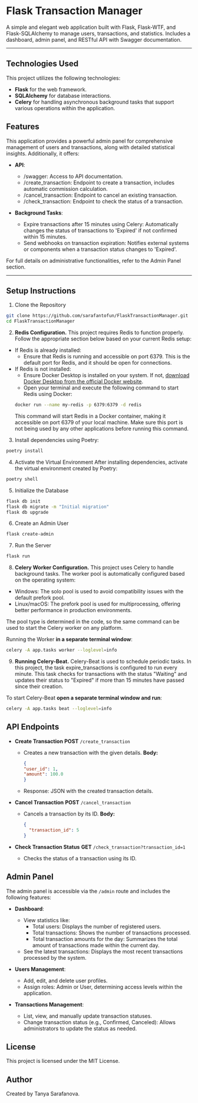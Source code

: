 # Flask Transaction Manager

A simple and elegant web application built with Flask, Flask-WTF, and Flask-SQLAlchemy to manage users, transactions, and statistics. Includes a dashboard, admin panel, and RESTful API with Swagger documentation.

---

## Technologies Used

This project utilizes the following technologies:
- **Flask** for the web framework.
- **SQLAlchemy** for database interactions.
- **Celery** for handling asynchronous background tasks that support various operations within the application.

## Features

This application provides a powerful admin panel for comprehensive management of users and transactions, along with detailed statistical insights. Additionally, it offers:
 
- **API**:
  - /swagger: Access to API documentation.
  - /create_transaction: Endpoint to create a transaction, includes automatic commission calculation.
  - /cancel_transaction: Endpoint to cancel an existing transaction.
  - /check_transaction: Endpoint to check the status of a transaction.  
  
- **Background Tasks**:
  - Expire transactions after 15 minutes using Celery: Automatically changes the status of transactions to 'Expired' if not confirmed within 15 minutes.
  - Send webhooks on transaction expiration: Notifies external systems or components when a transaction status changes to 'Expired'.

For full details on administrative functionalities, refer to the Admin Panel section.

---

## Setup Instructions

1. Clone the Repository
```bash
git clone https://github.com/sarafantofun/FlaskTransactionManager.git
cd FlaskTransactionManager
```

2. **Redis Configuration.** This project requires Redis to function properly. Follow the appropriate section below based on your current Redis setup:
  - If Redis is already installed:
     - Ensure that Redis is running and accessible on port 6379. This is the default port for Redis, and it should be open for connections.
  - If Redis is not installed:
    - Ensure Docker Desktop is installed on your system. If not, [download Docker Desktop from the official Docker website](https://docs.docker.com/desktop/).
    - Open your terminal and execute the following command to start Redis using Docker:
    ```bash
    docker run --name my-redis -p 6379:6379 -d redis
    ```
    This command will start Redis in a Docker container, making it accessible on port 6379 of your local machine. Make sure this port is not being used by any other applications before running this command.

3. Install dependencies using Poetry:
```bash
poetry install
```

4. Activate the Virtual Environment After installing dependencies, activate the virtual environment created by Poetry:
```bash
poetry shell
```

5. Initialize the Database
```bash
flask db init
flask db migrate -m "Initial migration"
flask db upgrade
```

6. Create an Admin User
```bash
flask create-admin
```

7. Run the Server
```bash
flask run
```

8. **Celery Worker Configuration.** This project uses Celery to handle background tasks. The worker pool is automatically configured based on the operating system:

  - Windows: The solo pool is used to avoid compatibility issues with the default prefork pool.
  - Linux/macOS: The prefork pool is used for multiprocessing, offering better performance in production environments.  
  
  The pool type is determined in the code, so the same command can be used to start the Celery worker on any platform.  
  
  Running the Worker **in a separate terminal window**:
  ```bash
  celery -A app.tasks worker --loglevel=info
  ```

9. **Running Celery-Beat.** Celery-Beat is used to schedule periodic tasks. In this project, the task expire_transactions is configured to run every minute. This task checks for transactions with the status "Waiting" and updates their status to "Expired" if more than 15 minutes have passed since their creation.  
  
  To start Celery-Beat **open a separate terminal window and run**:
  ```bash
  celery -A app.tasks beat --loglevel=info
  ```

## API Endpoints

- **Create Transaction**
  **POST** `/create_transaction`
  - Creates a new transaction with the given details.
  **Body:**
    ```json
    {
    "user_id": 1, 
    "amount": 100.0
    }
    ```
  - Response: JSON with the created transaction details.


- **Cancel Transaction**
  **POST** `/cancel_transaction`
  - Cancels a transaction by its ID.
  **Body:**
    ```json
    {
      "transaction_id": 5
    }
    ```


- **Check Transaction Status**
  **GET** `/check_transaction?transaction_id=1`
  - Checks the status of a transaction using its ID.

## Admin Panel

The admin panel is accessible via the `/admin` route and includes the following features:

- **Dashboard**:
  - View statistics like:
    - Total users: Displays the number of registered users.
    - Total transactions: Shows the number of transactions processed.
    - Total transaction amounts for the day: Summarizes the total amount of transactions made within the current day.
  - See the latest transactions: Displays the most recent transactions processed by the system.
  
- **Users Management**:
  - Add, edit, and delete user profiles.
  - Assign roles: Admin or User, determining access levels within the application.
  
- **Transactions Management**:
  - List, view, and manually update transaction statuses.
  - Change transaction status (e.g., Confirmed, Canceled): Allows administrators to update the status as needed.

## License

This project is licensed under the MIT License. 

## Author

Created by Tanya Sarafanova.
